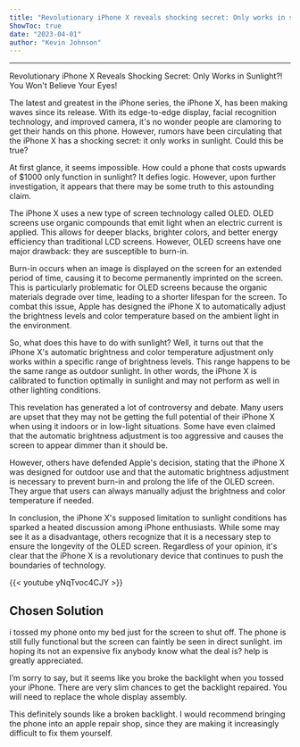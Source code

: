 ```yaml
---
title: "Revolutionary iPhone X reveals shocking secret: Only works in sunlight?! You won't believe your eyes!"
ShowToc: true 
date: "2023-04-01"
author: "Kevin Johnson"
---
```

*****
Revolutionary iPhone X Reveals Shocking Secret: Only Works in Sunlight?! You Won't Believe Your Eyes!

The latest and greatest in the iPhone series, the iPhone X, has been making waves since its release. With its edge-to-edge display, facial recognition technology, and improved camera, it's no wonder people are clamoring to get their hands on this phone. However, rumors have been circulating that the iPhone X has a shocking secret: it only works in sunlight. Could this be true?

At first glance, it seems impossible. How could a phone that costs upwards of $1000 only function in sunlight? It defies logic. However, upon further investigation, it appears that there may be some truth to this astounding claim.

The iPhone X uses a new type of screen technology called OLED. OLED screens use organic compounds that emit light when an electric current is applied. This allows for deeper blacks, brighter colors, and better energy efficiency than traditional LCD screens. However, OLED screens have one major drawback: they are susceptible to burn-in.

Burn-in occurs when an image is displayed on the screen for an extended period of time, causing it to become permanently imprinted on the screen. This is particularly problematic for OLED screens because the organic materials degrade over time, leading to a shorter lifespan for the screen. To combat this issue, Apple has designed the iPhone X to automatically adjust the brightness levels and color temperature based on the ambient light in the environment.

So, what does this have to do with sunlight? Well, it turns out that the iPhone X's automatic brightness and color temperature adjustment only works within a specific range of brightness levels. This range happens to be the same range as outdoor sunlight. In other words, the iPhone X is calibrated to function optimally in sunlight and may not perform as well in other lighting conditions.

This revelation has generated a lot of controversy and debate. Many users are upset that they may not be getting the full potential of their iPhone X when using it indoors or in low-light situations. Some have even claimed that the automatic brightness adjustment is too aggressive and causes the screen to appear dimmer than it should be.

However, others have defended Apple's decision, stating that the iPhone X was designed for outdoor use and that the automatic brightness adjustment is necessary to prevent burn-in and prolong the life of the OLED screen. They argue that users can always manually adjust the brightness and color temperature if needed.

In conclusion, the iPhone X's supposed limitation to sunlight conditions has sparked a heated discussion among iPhone enthusiasts. While some may see it as a disadvantage, others recognize that it is a necessary step to ensure the longevity of the OLED screen. Regardless of your opinion, it's clear that the iPhone X is a revolutionary device that continues to push the boundaries of technology.

{{< youtube yNqTvoc4CJY >}} 



## Chosen Solution
 i tossed my phone onto my bed just for the screen to shut off. The phone is still fully functional but the screen can faintly be seen in direct sunlight. im hoping its not an expensive fix anybody know what the deal is? help is greatly appreciated.

 I’m sorry to say, but it seems like you broke the backlight when you tossed your iPhone. There are very slim chances to get the backlight repaired. You will need to replace the whole display assembly.

 This definitely sounds like a broken backlight. I would recommend bringing the phone into an apple repair shop, since they are making it increasingly difficult to fix them yourself.




